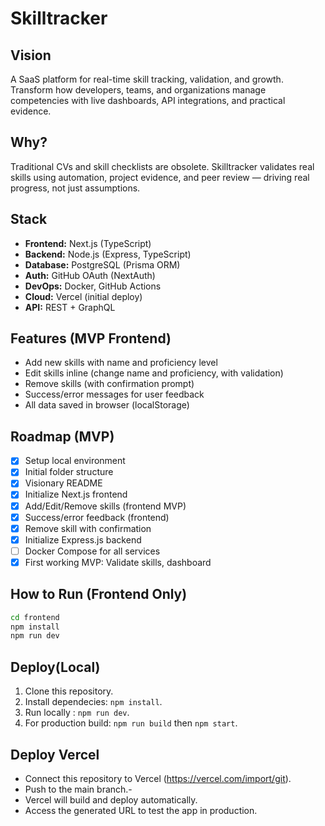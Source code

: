 # Skilltracker

## Vision
A SaaS platform for real-time skill tracking, validation, and growth. Transform how developers, teams, and organizations manage competencies with live dashboards, API integrations, and practical evidence.

## Why?
Traditional CVs and skill checklists are obsolete. Skilltracker validates real skills using automation, project evidence, and peer review — driving real progress, not just assumptions.

## Stack
- **Frontend:** Next.js (TypeScript)
- **Backend:** Node.js (Express, TypeScript)
- **Database:** PostgreSQL (Prisma ORM)
- **Auth:** GitHub OAuth (NextAuth)
- **DevOps:** Docker, GitHub Actions
- **Cloud:** Vercel (initial deploy)
- **API:** REST + GraphQL

## Features (MVP Frontend)
- Add new skills with name and proficiency level
- Edit skills inline (change name and proficiency, with validation)
- Remove skills (with confirmation prompt)
- Success/error messages for user feedback
- All data saved in browser (localStorage)

## Roadmap (MVP)
- [x] Setup local environment
- [x] Initial folder structure
- [x] Visionary README
- [x] Initialize Next.js frontend
- [x] Add/Edit/Remove skills (frontend MVP)
- [x] Success/error feedback (frontend)
- [x] Remove skill with confirmation 
- [x] Initialize Express.js backend
- [ ] Docker Compose for all services
- [x] First working MVP: Validate skills, dashboard

## How to Run (Frontend Only)
```bash
cd frontend
npm install
npm run dev
```

## Deploy(Local)
1. Clone this repository.
2. Install dependecies: `npm install`.
3. Run locally : `npm run dev`.
4. For production build: `npm run build` then `npm start`.

## Deploy Vercel
- Connect this repository to Vercel (https://vercel.com/import/git).
- Push to the main branch.-
- Vercel will build and deploy automatically.
- Access the generated URL to test the app in production.




